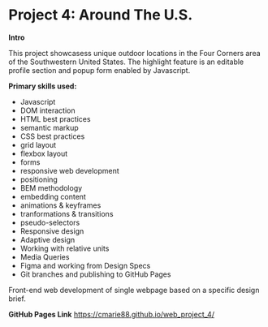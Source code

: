 # Project 4: Around The U.S.

**Intro**

This project showcasess unique outdoor locations in the Four Corners area of the Southwestern United States. The highlight feature is an editable profile section and popup form enabled by Javascript.
  
**Primary skills used:**
* Javascript
* DOM interaction
* HTML best practices
* semantic markup
* CSS best practices
* grid layout
* flexbox layout  
* forms
* responsive web development
* positioning
* BEM methodology    
* embedding content  
* animations & keyframes  
* tranformations & transitions  
* pseudo-selectors   
* Responsive design
* Adaptive design
* Working with relative units
* Media Queries
* Figma and working from Design Specs
* Git branches and publishing to GitHub Pages
   
Front-end web development of single webpage based on a specific design brief.    

**GitHub Pages Link**
https://cmarie88.github.io/web_project_4/
